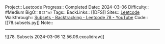 Project:: Leetcode
Progress:: Completed
Date:: 2024-03-06
Difficulty:: #Medium 
BigO:: `O(2^n)`
Tags:: 
BackLinks:: [[DFS]]
Sites:: [Leetcode](https://leetcode.com/problems/subsets/description/)
Walkthrough:: [Subsets - Backtracking - Leetcode 78 - YouTube](www.youtube.com/watch?v=REOH22Xwdkk)
Code:: [[78.subsets.py]]
Note:: 

---

![[78. Subsets 2024-03-06 12.56.06.excalidraw]]